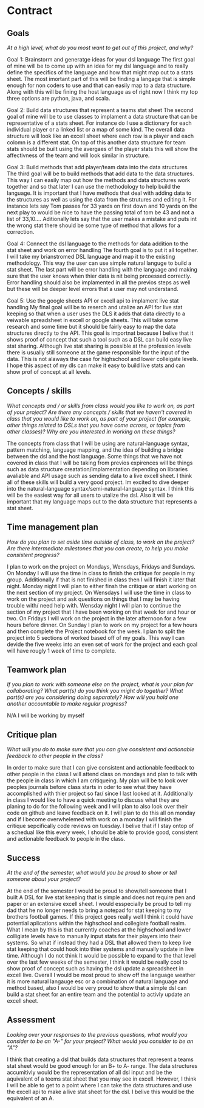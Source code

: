 # Contract

## Goals

_At a high level, what do you most want to get out of this project, and why?_

Goal 1: Brainstorm and generatge ideas for your dsl language
The first goal of mine will be to come up with an idea for my dsl language and to really define the specifics of the language and how that might map out to a stats sheet. The most imortant part of this will be finding a langage that is simple enough for non coders to use and that can easily map to a data structure. Along with this will be fining the host language as of right now I think my top three options are python, java, and scala.

Goal 2: Build data structures that represent a teams stat sheet
The second goal of mine will be to use classes to implament a data structure that can be representative of a stats sheet. For instance do I use a dictionary for each individual player or a linked list or a map of some kind. The overall data structure will look like an excell sheet where each row is a player and each colomn is a different stat. On top of this another data structure for team stats should be built using the avergaes of the player stats this will show the affectivness of the team and will look similar in structure.  

Goal 3: Build methods that add player/team data into the data structures
The third goal will be to build methods that add data to the data structures. This way I can easily map out how the methods and data structures work together and so that later I can use the methodology to help build the language. It is important that I have methods that deal with adding data to the structures as well as using the data from the strutures and editing it. For instance lets say Tom passes for 33 yards on first down and 10 yards on the next play to would be nice to have the passing total of tom be 43 and not a list of 33,10.... Aditionally lets say that the user makes a mistake and puts int the wrong stat there should be some type of method that allows for a correction.

Goal 4: Connect the dsl language to the methods for data addition to the stat sheet and work on error handling
The fourth goal is to put it all together. I will take my brianstromed DSL language and map it to the existing methodology. This way the user can use simple natural languge to build a stat sheet. The last part will be error handling with the language and making sure that the user knows when thier data is nit being prcoessed correctly. Error handling should also be implamented in all the previos steps as well but these will be deeper level errors that a user may not understand.

Goal 5: Use the google sheets API or excell api to implament live stat handling
My final goal will be to reserch and utalize an API for live stat keeping so that when a user uses the DLS it adds that data directly to a veiwable spreadsheet in excell or google sheets. This will take some research and some time but it should be fairly easy to map the data structures directly to the API. This goal is importnat because I belive that it shows proof of concept that such a tool such as a DSL can build easy live stat sharing. Although live stat sharing is possible at the profession levels there is usually still someone at the game responsible for the input of the data. This is not alaways the case for highschool and lower colleigate levels. I hope this aspect of my dls can make it easy to build live stats and can show prof of concept at all levels.

## Concepts / skills

_What concepts and / or skills from class would you like to work on, as part of your
project? Are there any concepts / skills that we haven't covered in class that you would
like to work on, as part of your project (for example, other things related to DSLs that
you have come across, or topics from other classes)? Why are you interested in working on
these things?_

The concepts from class that I will be using are natural-language syntax, pattern matching, language mapping, and the idea of building a bridge between the dsl and the host language. Some things that we have not covered in class that I will be taking from previos expirences will be things such as data structure creatation/implamentation depending on libraries avaliable and API usage such as sending data to a live excell sheet. I think all of these skills will build a very good project. Im excited to dive deeper into the natural-language syntax/semi-natural-language syntax. I think this will be the easiest way for all users to utalize the dsl. Also it will be important that my language maps out to the data structure that represents a stat sheet. 

## Time management plan

_How do you plan to set aside time outside of class, to work on the project? Are there
intermediate milestones that you can create, to help you make consistent progress?_

I plan to work on the project on Mondays, Wensdays, Fridays and Sundays. On Monday I will use the time in class to finish the critique for people in my group. Additionally if that is not finished in class then I will finish it later that night. Monday night I will plan to either finsh the critique or start working on the next section of my project. On Wensdays I will use the time in class to work on the project and ask questions on things that I may be having trouble with/ need help with. Wensday night I will plan to continue the section of my project that I have been working on that week for and hour or two. On Fridays I will work on the project in the later afternoon for a few hours before dinner. On Sunday I plan to work on my project for a few hours and then complete the Project notebook for the week. I plan to split the project into 5 sections of worked based off of my goals. This way I can devide the five weeks into an even set of work for the project and each goal will have rougly 1 week of time to complete.

## Teamwork plan

_If you plan to work with someone else on the project, what is your plan for
collaborating? What part(s) do you think you might do together? What part(s) are you
considering doing separately? How will you hold one another accountable to make regular
progress?_

N/A I will be working by myself

## Critique plan

_What will you do to make sure that you can give consistent and actionable feedback to
other people in the class?_

In order to make sure that I can give consistent and actionable feedback to other people in the class I will attend class on mondays and plan to talk with the people in class in which I am critiqueing. My plan will be to look over peoples journals before class starts in oder to see what they have accomplished with thier project so far/ since I last looked at it. Additionally in class I would like to have a quick meeting to discuss what they are planing to do for the following week and I will plan to also look over their code on github and leave feedback on it. I will plan to do this all on monday and if I become overwhelemed with work on a monday I will finish the critique sepcifically code reviews on tuesday. I belive that if I stay ontop of a schedual like this every week, I should be able to provide good, consistent and actionable feedback to people in the class. 


## Success

_At the end of the semester, what would you be proud to show or tell someone about your
project?_

At the end of the semester I would be proud to show/tell someone that I built A DSL for live stat keeping that is simple and does not require pen and paper or an extensive excell sheet. I would esspecially be proud to tell my dad that he no longer needs to bring a notepad for stat keeping to my brothers football games. If this project goes really well I think it could have potential aplications within the highschool and collegiate football realm. What I mean by this is that currently coaches at the highschool and lower colligiate levels have to manually input stats for their players into their systems. So what if instead they had a DSL that allowed them to keep live stat keeping that could hook into thier systems and manually update in live time. Although I do not think It would be possible to expand to the that level over the last few weeks of the semester, I think it would be really cool to show proof of concept such as having the dsl update a spreadsheet in excell live. Overall I would be most proud to show off the language weather it is more natural langauge esc or a combination of natural language and method based, also I would be very proud to show that a simple dsl can build a stat sheet for an entire team and the potential to activly update an excell sheet.

## Assessment

_Looking over your responses to the previous questions, what would you consider to be an
"A-" for your project? What would you consider to be an "A"?_

I think that creating a dsl that builds data structures that represent a teams stat sheet would be good enough for an B+ to A- range. The data structures accumitivly would be the representation of all dsl input and be the aquivalent of a teems stat sheet that you may see in excell. However, I think I will be able to get to a point where I can take the data structures and use the excell api to make a live stat sheet for the dsl. I belive this would be the equivalent of an A. 
